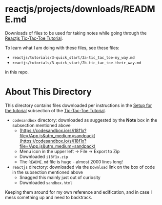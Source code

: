 
# reactjs/projects/downloads/README.md

Downloads of files to be used for taking notes while going through the
[Reactjs Tic-Tac-Toe Tutorial](https://beta.reactjs.org/learn/tutorial-tic-tac-toe).

To learn what I am doing with these files, see these files:

- `reactjs/tutorials/3-quick_start/2a-tic_tac_toe-my_way.md`
- `reactjs/tutorials/3-quick_start/2b-tic_tac_toe-their_way.md`

in this repo.

# About This Directory

This directory contains files downloaded per instructions in the
[Setup for the tutorial](https://beta.reactjs.org/learn/tutorial-tic-tac-toe#setup-for-the-tutorial)
subsection of the [Tic-Tac-Toe Tutorial](https://beta.reactjs.org/learn/tutorial-tic-tac-toe).

- `codesandbox` directory: downloaded as suggested by the **Note** box in the subsection mentioned above
  - [https://codesandbox.io/s/i18f1x?file=/App.js&utm_medium=sandpack](https://codesandbox.io/s/i18f1x?file=/App.js&utm_medium=sandpack)
  - Menu icon in the upper left -> File -> Export to Zip
  - Downloaded `i18f1x.zip`
  - The `README.md` file is huge - almost 2000 lines long!
- `reactjs` directory: downloaded via the `Download` link on the box of code in the subsection mentioned above
  - Snagged this mainly just out of curiosity
  - Downloaded `sandbox.html`

Keeping them around for my own reference and edification, and in case I mess something up and need to backtrack.

